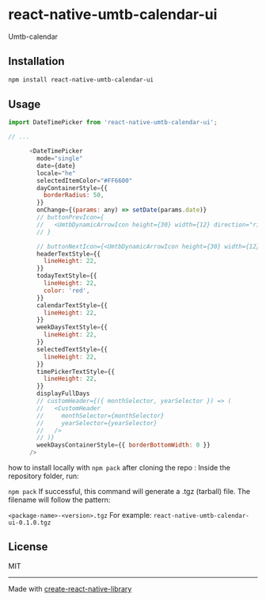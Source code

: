 # react-native-umtb-calendar-ui

Umtb-calendar

## Installation

```sh
npm install react-native-umtb-calendar-ui
```

## Usage

```js
import DateTimePicker from 'react-native-umtb-calendar-ui';

// ...

      <DateTimePicker
        mode="single"
        date={date}
        locale="he"
        selectedItemColor="#FF6600"
        dayContainerStyle={{
          borderRadius: 50,
        }}
        onChange={(params: any) => setDate(params.date)}
        // buttonPrevIcon={
        //   <UmtbDynamicArrowIcon height={30} width={12} direction="right" />
        // }

        // buttonNextIcon={<UmtbDynamicArrowIcon height={30} width={12} />}
        headerTextStyle={{
          lineHeight: 22,
        }}
        todayTextStyle={{
          lineHeight: 22,
          color: 'red',
        }}
        calendarTextStyle={{
          lineHeight: 22,
        }}
        weekDaysTextStyle={{
          lineHeight: 22,
        }}
        selectedTextStyle={{
          lineHeight: 22,
        }}
        timePickerTextStyle={{
          lineHeight: 22,
        }}
        displayFullDays
        // customHeader={({ monthSelector, yearSelector }) => (
        //   <CustomHeader
        //     monthSelector={monthSelector}
        //     yearSelector={yearSelector}
        //   />
        // )}
        weekDaysContainerStyle={{ borderBottomWidth: 0 }}
      />
```

how to install locally with `npm pack` after cloning the repo :
Inside the repository folder, run:

`npm pack`
If successful, this command will generate a .tgz (tarball) file. The filename will follow the pattern:

`<package-name>-<version>.tgz`
For example:
`react-native-umtb-calendar-ui-0.1.0.tgz`

## License

MIT

---

Made with [create-react-native-library](https://github.com/callstack/react-native-builder-bob)
